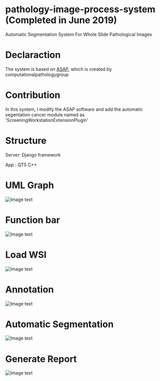 # pathology-image-process-system (Completed in June 2019)
Automatic Segmentation System For Whole Slide Pathological Images 

# Declaraction
The system is based on [ASAP](https://github.com/computationalpathologygroup/ASAP), which is created by computationalpathologygroup

# Contribution
In this system, I modify the ASAP software and add the automatic segentation cancer module named as 'ScreeningWorkstationExtensionPlugin'

# Structure
Server: Django framework

App : QT5 C++

# UML Graph
![Image text](https://raw.githubusercontent.com/Bo-L/pathology-image-process-system/master/pic/structure.png)

# Function bar
![Image text](https://raw.githubusercontent.com/Bo-L/pathology-image-process-system/master/pic/pic1.png)
# Load WSI 
![Image text](https://raw.githubusercontent.com/Bo-L/pathology-image-process-system/master/pic/pic2.png)
# Annotation
![Image text](https://raw.githubusercontent.com/Bo-L/pathology-image-process-system/master/pic/pic3.png)
# Automatic Segmentation
![Image text](https://raw.githubusercontent.com/Bo-L/pathology-image-process-system/master/pic/pic4.png)
# Generate Report
![Image text](https://raw.githubusercontent.com/Bo-L/pathology-image-process-system/master/pic/pic5.png)
